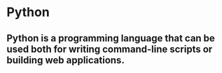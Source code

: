 <h1>Python</h1>

<h2>Python is a programming language that can be used both for writing <strong>command-line scripts</strong> or building <strong>web applications</strong>.</h2>
